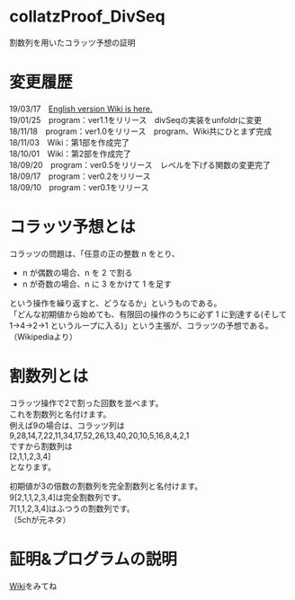 # collatzProof_DivSeq
割数列を用いたコラッツ予想の証明

# 変更履歴
19/03/17　<a href="http://vixra.org/abs/1903.0296" target="_blank">English version Wiki is here.</a>  
19/01/25　program：ver1.1をリリース　divSeqの実装をunfoldrに変更  
18/11/18　program：ver1.0をリリース　program、Wiki共にひとまず完成  
18/11/03　Wiki：第1部を作成完了  
18/10/01　Wiki：第2部を作成完了  
18/09/20　program：ver0.5をリリース　レベルを下げる関数の変更完了  
18/09/17　program：ver0.2をリリース  
18/09/10　program：ver0.1をリリース  

# コラッツ予想とは
コラッツの問題は、「任意の正の整数 n をとり、  
  
- n が偶数の場合、n を 2 で割る  
- n が奇数の場合、n に 3 をかけて 1 を足す  
  
という操作を繰り返すと、どうなるか」というものである。  
「どんな初期値から始めても、有限回の操作のうちに必ず 1 に到達する(そして 1→4→2→1 というループに入る)」という主張が、コラッツの予想である。   
（Wikipediaより）  

# 割数列とは
コラッツ操作で2で割った回数を並べます。  
これを割数列と名付けます。  
例えば9の場合は、コラッツ列は  
9,28,14,7,22,11,34,17,52,26,13,40,20,10,5,16,8,4,2,1  
ですから割数列は  
[2,1,1,2,3,4]  
となります。

初期値が3の倍数の割数列を完全割数列と名付けます。  
9[2,1,1,2,3,4]は完全割数列です。  
7[1,1,2,3,4]はふつうの割数列です。  
（5chが元ネタ）  

# 証明&プログラムの説明
[Wiki](https://github.com/righ1113/collatzProof_DivSeq/wiki)をみてね  
  
  
  
